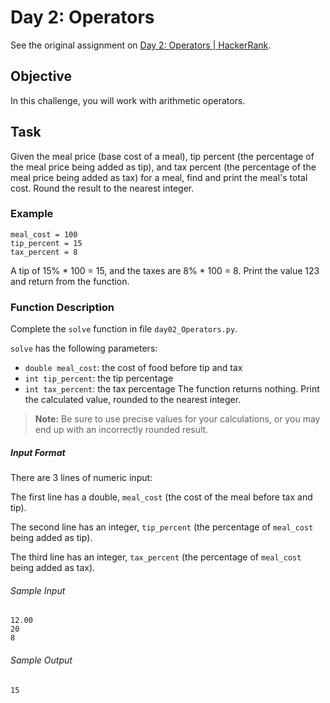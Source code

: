 # Day 2: Operators

See the original assignment on 
[Day 2: Operators | HackerRank](https://www.hackerrank.com/challenges/30-operators/problem).

## Objective
In this challenge, you will work with arithmetic operators.

## Task

Given the meal price (base cost of a meal), tip percent (the percentage of the meal price being added as tip), and tax
percent (the percentage of the meal price being added as tax) for a meal, find and print the meal's total cost. Round 
the result to the nearest integer.

### Example
```
meal_cost = 100
tip_percent = 15
tax_percent = 8
```

A tip of 15% * 100 = 15, and the taxes are 8% * 100 = 8. Print the value 123 and return from the function.

### Function Description
Complete the `solve` function in file `day02_Operators.py`.

`solve` has the following parameters:

- `double meal_cost`: the cost of food before tip and tax
- `int tip_percent`: the tip percentage
- `int tax_percent`: the tax percentage
The function returns nothing. Print the calculated value, rounded to the nearest integer.

> **Note:** Be sure to use precise values for your calculations, or you may end up with an incorrectly rounded result.

##### Input Format
There are 3 lines of numeric input:

The first line has a double, `meal_cost` (the cost of the meal before tax and tip).

The second line has an integer, `tip_percent` (the percentage of `meal_cost` being added as tip).

The third line has an integer, `tax_percent` (the percentage of `meal_cost` being added as tax).

###### Sample Input
```
12.00
20
8
```
###### Sample Output
```
15
```